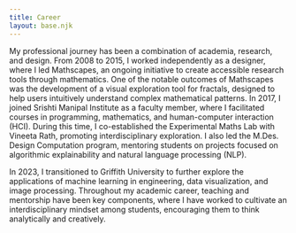 ```yaml
---
title: Career
layout: base.njk
---
```


My professional journey has been a combination of academia, research, and design. From 2008 to 2015, I worked independently as a designer, where I led Mathscapes, an ongoing initiative to create accessible research tools through mathematics. One of the notable outcomes of Mathscapes was the development of a visual exploration tool for fractals, designed to help users intuitively understand complex mathematical patterns. In 2017, I joined Srishti Manipal Institute as a faculty member, where I facilitated courses in programming, mathematics, and human-computer interaction (HCI). During this time, I co-established the Experimental Maths Lab with Vineeta Rath, promoting interdisciplinary exploration. I also led the M.Des. Design Computation program, mentoring students on projects focused on algorithmic explainability and natural language processing (NLP).

In 2023, I transitioned to Griffith University to further explore the applications of machine learning in engineering, data visualization, and image processing. Throughout my academic career, teaching and mentorship have been key components, where I have worked to cultivate an interdisciplinary mindset among students, encouraging them to think analytically and creatively.
